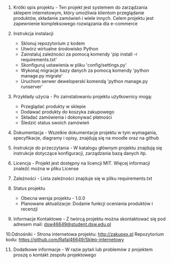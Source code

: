 1. Krótki opis projektu - 
Ten projekt jest systemem do zarządzania sklepem internetowym, który umożliwia klientom przeglądanie produktów, składanie zamówień i wiele innych. Celem projektu jest zapewnienie kompleksowego rozwiązania dla e-commerce

2. Instrukcja instalacji
	- Sklonuj repozytorium z kodem
	- Utwórz wirtualne środowisko Python
	- Zainstaluj zależności za pomocą komendy 'pip install -r requirements.txt'
	- Skonfiguruj ustawienia w pliku 'config/settings.py'
	- Wykonaj migracje bazy danych za pomocą komendy 'python manage.py migrate'
	- Uruchom serwer deweloperski komendą 'python manage.py runserver'

3. Przykłady użycia - 
Po zainstalowaniu projektu użytkownicy mogą:
	- Przeglądać produkty w sklepie
	- Dodawać produkty do koszyka zakupowego
	- Składać zamówienia i dokonywać płatności
	- Śledzić status swoich zamówień

4. Dokumentacja - 
Wszelkie dokumentacje projektu w tym wymagania, specyfikacje, diagramy i opisy, znajdują się na moodle oraz na github

5. Instrukcje do przeczytania - 
W katalogu głównym projektu znajdują się instrukcje dotyczące konfiguracji, zarządzania bazą danych itp.

6. Licencja - 
Projekt jest dostępny na licencji MIT. Więcej informacji znaleźć można w pliku License

7. Zależności - 
Lista zależności znajduje się w pliku requirements.txt

8. Status projektu
	- Obecna wersja projektu - 1.0.0
	- Planowane aktualizacje: Dodanie funkcji oceniania produktów i recenzji

9. Informacje Kontaktowe - 
Z twórcą projektu można skontaktować się pod adresem mail: dsw46649@student.dsw.edu.pl

10.Odnośniki - 
Strona internetowa projektu: http://zakupex.pl
Repozytorium kodu: https://github.com/Rafal46649/Sklep-internetowy

11. Dodatkowe informacje - 
W razie pytań lub problemów z projektem proszę o kontakt zespołu projektowego
